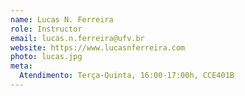 ```yaml
---
name: Lucas N. Ferreira
role: Instructor
email: lucas.n.ferreira@ufv.br
website: https://www.lucasnferreira.com
photo: lucas.jpg
meta:
  Atendimento: Terça-Quinta, 16:00-17:00h, CCE401B
---
```


<!-- [Schedule an appointment](#){: .btn .btn-outline } -->
